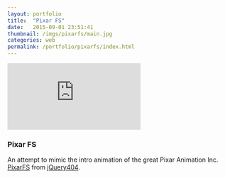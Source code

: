 ```yaml
---
layout: portfolio
title:  "Pixar FS"
date:   2015-09-01 23:51:41
thumbnail: /imgs/pixarfs/main.jpg
categories: web
permalink: /portfolio/pixarfs/index.html
---
```


<div class="row">
    <div class="col-sm-6">	
		<div class="embed-responsive embed-responsive-16by9">
			<iframe class="embed-responsive-item" src="https://player.vimeo.com/video/26447363" frameborder="0" webkitallowfullscreen mozallowfullscreen allowfullscreen>
			</iframe>
		</div>
	</div>
</div>

### Pixar FS
An attempt to mimic the intro animation of the great Pixar Animation Inc. [PixarFS][pixarfs] from <a href="">jQuery404</a>.



[pixarfs]:      		https://vimeo.com/26447363
[jquery404-vimeo]:   	https://vimeo.com/jquery404
